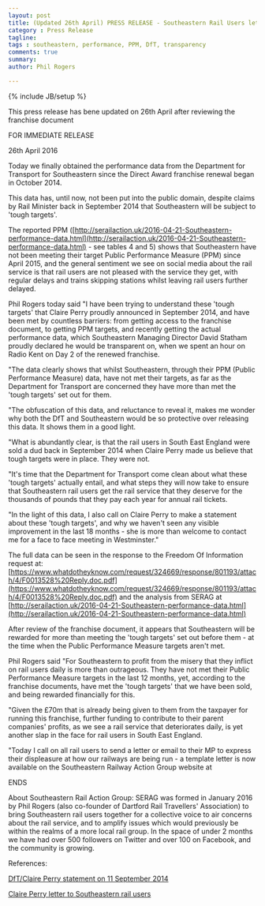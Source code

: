 ```yaml
---
layout: post
title: (Updated 26th April) PRESS RELEASE - Southeastern Rail Users let down by Claire Perry
category : Press Release
tagline: 
tags : southeastern, performance, PPM, DfT, transparency
comments: true
summary: 
author: Phil Rogers

---
```


{% include JB/setup %}

This press release has bene updated on 26th April after reviewing the franchise document

FOR IMMEDIATE RELEASE

26th April 2016

Today we finally obtained the performance data from the Department for Transport for Southeastern since the Direct Award franchise renewal began in October 2014.

This data has, until now, not been put into the public domain, despite claims by Rail Minister back in September 2014 that Southeastern will be subject to 'tough targets'.

The reported PPM ([http://serailaction.uk/2016-04-21-Southeastern-performance-data.html](http://serailaction.uk/2016-04-21-Southeastern-performance-data.html) - see tables 4 and 5) shows that Southeastern have not been meeting their target Public Performance Measure (PPM) since April 2015, and the general sentiment we see on social media about the rail service is that rail users are not pleased with the service they get, with regular delays and trains skipping stations whilst leaving rail users further delayed.

Phil Rogers today said "I have been trying to understand these 'tough targets' that Claire Perry proudly announced in September 2014, and have been met by countless barriers: from getting access to the franchise document, to getting PPM targets, and recently getting the actual performance data, which Southeastern Managing Director David Statham proudly declared he would be transparent on, when we spent an hour on Radio Kent on Day 2 of the renewed franchise.

"The data clearly shows that whilst Southeastern, through their PPM (Public Performance Measure) data, have not met their targets, as far as the Department for Transport are concerned they have more than met the 'tough targets' set out for them.

"The obfuscation of this data, and reluctance to reveal it, makes me wonder why both the DfT and Southeastern would be so protective over releasing this data. It shows them in a good light.

"What is abundantly clear, is that the rail users in South East England were sold a dud back in September 2014 when Claire Perry made us believe that tough targets were in place. They were not.

"It's time that the Department for Transport come clean about what these 'tough targets' actually entail, and what steps they will now take to ensure that Southeastern rail users get the rail service that they deserve for the thousands of pounds that they pay each year for annual rail tickets.

"In the light of this data, I also call on Claire Perry to make a statement about these 'tough targets', and why we haven't seen any visible improvement in the last 18 months - she is more than welcome to contact me for a face to face meeting in Westminster."

The full data can be seen in the response to the Freedom Of Information request at: [https://www.whatdotheyknow.com/request/324669/response/801193/attach/4/F0013528%20Reply.doc.pdf](https://www.whatdotheyknow.com/request/324669/response/801193/attach/4/F0013528%20Reply.doc.pdf) and the analysis from SERAG at [http://serailaction.uk/2016-04-21-Southeastern-performance-data.html](http://serailaction.uk/2016-04-21-Southeastern-performance-data.html)

After review of the franchise document, it appears that Southeastern will be rewarded for more than meeting the 'tough targets' set out before them - at the time when the Public Performance Measure targets aren't met.

Phil Rogers said "For Southeastern to profit from the misery that they inflict on rail users daily is more than outrageous. They have not met their Public Performance Measure targets in the last 12 months, yet, according to the franchise documents, have met the 'tough targets' that we have been sold, and being rewarded financially for this. 

"Given the £70m that is already being given to them from the taxpayer for running this franchise, further funding to contribute to their parent companies' profits, as we see a rail service that deteriorates daily, is yet another slap in the face for rail users in South East England.

"Today I call on all rail users to send a letter or email to their MP to express their displeasure at how our railways are being run - a template letter is now available on the Southeastern Railway Action Group website at 

ENDS

About Southeastern Rail Action Group: SERAG was formed in January 2016 by Phil Rogers (also co-founder of Dartford Rail Travellers' Association) to bring Southeastern rail users together for a collective voice to air concerns about the rail service, and to amplify issues which would previously be within the realms of a more local rail group.  In the space of under 2 months we have had over 500 followers on Twitter and over 100 on Facebook, and the community is growing.

References:

[DfT/Claire Perry statement on 11 September 2014](https://www.gov.uk/government/speeches/rail-franchising-south-eastern-direct-award)

[Claire Perry letter to Southeastern rail users](https://www.gov.uk/government/uploads/system/uploads/attachment_data/file/353258/southeastern-da-letter.pdf)


